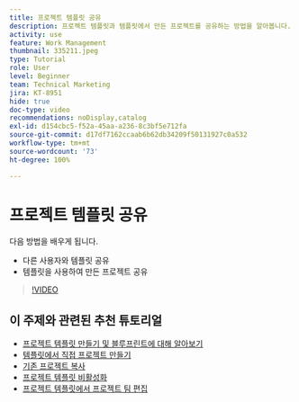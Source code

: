```yaml
---
title: 프로젝트 템플릿 공유
description: 프로젝트 템플릿과 템플릿에서 만든 프로젝트를 공유하는 방법을 알아봅니다.
activity: use
feature: Work Management
thumbnail: 335211.jpeg
type: Tutorial
role: User
level: Beginner
team: Technical Marketing
jira: KT-8951
hide: true
doc-type: video
recommendations: noDisplay,catalog
exl-id: d154cbc5-f52a-45aa-a236-8c3bf5e712fa
source-git-commit: d17df7162ccaab6b62db34209f50131927c0a532
workflow-type: tm+mt
source-wordcount: '73'
ht-degree: 100%

---
```


# 프로젝트 템플릿 공유

다음 방법을 배우게 됩니다.

* 다른 사용자와 템플릿 공유
* 템플릿을 사용하여 만든 프로젝트 공유

>[!VIDEO](https://video.tv.adobe.com/v/3415441/?quality=12&learn=on&enablevpops&captions=kor)

## 이 주제와 관련된 추천 튜토리얼

* [프로젝트 템플릿 만들기 및 블루프린트에 대해 알아보기](/help/manage-work/create-and-manage-project-templates/create-a-project-template.md)
* [템플릿에서 직접 프로젝트 만들기](/help/manage-work/create-and-manage-project-templates/create-a-project-directly-from-a-template.md)
* [기존 프로젝트 복사](/help/manage-work/manage-projects/copy-an-existing-project.md)
* [프로젝트 템플릿 비활성화](/help/manage-work/create-and-manage-project-templates/deactivate-a-project-template.md)
* [프로젝트 템플릿에서 프로젝트 팀 편집](/help/manage-work/create-and-manage-project-templates/edit-the-project-team-in-a-project-template.md)
